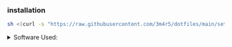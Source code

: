 ### installation
```sh
sh <(curl -s "https://raw.githubusercontent.com/3m4r5/dotfiles/main/setup.sh")
```
<details><summary>Software Used:</summary>

- OS: [Fedora](https://fedoraproject.org/)
- Terminal: [kitty](https://sw.kovidgoyal.net/kitty/)
- WM: [Hyprland](https://hyprland.org/)
- Authentication Agent: [hyprpolkitagent](https://wiki.hyprland.org/Hypr-Ecosystem/hyprpolkitagent/)
- Bar: [Waybar](https://github.com/Alexays/Waybar)
- Browser: [Zen](https://zen-browser.app/)
- File Manager: [Yazi](https://yazi-rs.github.io/)
- Opener: [Junction](https://github.com/sonnyp/Junction)
- Screenshot: [Flameshot](https://github.com/flameshot-org/flameshot)
- Menus:
  - [rofi-wayland](https://github.com/lbonn/rofi)
  - [launcher & powermenu](https://github.com/adi1090x/rofi)
- Emoji Picker: [Rofimoji](https://github.com/fdw/rofimoji)
- Clipboard Manager:
    - [cliphist](https://github.com/sentriz/cliphist)
    - [nwg-clipman](https://github.com/nwg-piotr/nwg-clipman)
- System Monitor: [Btop](https://github.com/aristocratos/btop)
- Network Manager: [network-manager-applet](https://gitlab.gnome.org/GNOME/network-manager-applet)
- Bluetooth Manager: [Blueman](https://github.com/blueman-project/blueman)
- Video Player: [mpv](https://mpv.io/)
- Image Viewer: [imv](https://sr.ht/~exec64/imv/)
- Document Viewer: [zathura](https://pwmt.org/projects/zathura/)
- Keyboard Remapper: [Kanata](https://github.com/jtroo/kanata)
- Fonts:
  - [Nerd Fonts Symbols](https://www.nerdfonts.com/)
  - [Apple Color Emoji for Linux](https://github.com/samuelngs/apple-emoji-linux)
</details>
